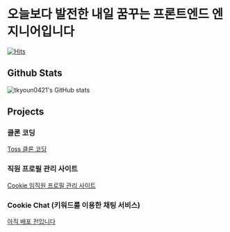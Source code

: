 # 오늘보다 발전한 내일 꿈꾸는 프론트엔드 엔지니어입니다
[![Hits](https://hits.seeyoufarm.com/api/count/incr/badge.svg?url=https%3A%2F%2Fgithub.com%2Fangrydeveloper&count_bg=%2379C83D&title_bg=%23555555&icon=&icon_color=%23E7E7E7&title=hits&edge_flat=false)](https://hits.seeyoufarm.com)

## Github Stats
![tkyoun0421's GitHub stats](https://github-readme-stats.vercel.app/api?username=tkyoun0421)

## Projects

### 클론 코딩
<a href="https://tkyoun0421.github.io/KDT_FE_Toss_Clone_release/" target="_blank">Toss 클론 코딩</a>

### 직원 프로필 관리 사이트
<a href="https://kdt-fe-js-project.vercel.app/">Cookie 임직원 프로필 관리 사이트</a>

### Cookie Chat (키워드를 이용한 채팅 서비스)
<a href="">아직 배포 전입니다</a>
